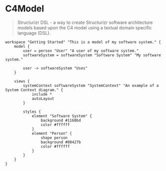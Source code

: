 # C4Model

> Structurizr DSL - a way to create Structurizr software architecture models based upon the C4 model using a textual domain specific language (DSL). 

```
workspace "Getting Started" "This is a model of my software system." {
    model {
        user = person "User" "A user of my software system."
        softwareSystem = softwareSystem "Software System" "My software system."

        user -> softwareSystem "Uses"
    }

    views {
        systemContext softwareSystem "SystemContext" "An example of a System Context diagram." {
            include *
            autoLayout
        }

        styles {
            element "Software System" {
                background #1168bd
                color #ffffff
            }
            element "Person" {
                shape person
                background #08427b
                color #ffffff
            }
        }
    }   
}
```
